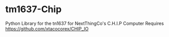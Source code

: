 # tm1637-Chip
Python Library for the tn1637 for NextThingCo's C.H.I.P Computer
Requires https://github.com/xtacocorex/CHIP_IO
